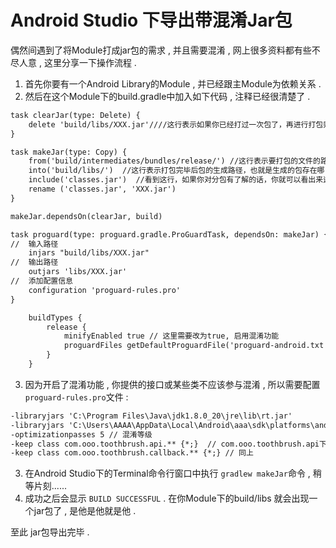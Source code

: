 # Android Studio 下导出带混淆Jar包 

偶然间遇到了将Module打成jar包的需求 , 并且需要混淆 , 网上很多资料都有些不尽人意 , 这里分享一下操作流程 .  

1. 首先你要有一个Android Library的Module , 并已经跟主Module为依赖关系 .
2. 然后在这个Module下的build.gradle中加入如下代码 , 注释已经很清楚了 . 

```xml
task clearJar(type: Delete) {
    delete 'build/libs/XXX.jar'////这行表示如果你已经打过一次包了，再进行打包则把原来的包删掉
}

task makeJar(type: Copy) {
    from('build/intermediates/bundles/release/') //这行表示要打包的文件的路径，根据下面的内容，其实是该路径下的classes.jar
    into('build/libs/')  //这行表示打包完毕后包的生成路径，也就是生成的包存在哪
    include('classes.jar')  //看到这行，如果你对分包有了解的话，你就可以看出来这行它只是将一些类打包了
    rename ('classes.jar', 'XXX.jar')
}

makeJar.dependsOn(clearJar, build)

task proguard(type: proguard.gradle.ProGuardTask, dependsOn: makeJar) {
//  输入路径
    injars "build/libs/XXX.jar"
//  输出路径
    outjars 'libs/XXX.jar'
//  添加配置信息
    configuration 'proguard-rules.pro'
}
```



```xml
	buildTypes {
        release {
            minifyEnabled true // 这里需要改为true, 启用混淆功能
            proguardFiles getDefaultProguardFile('proguard-android.txt'), 'proguard-rules.pro'
        }
    }
```

3. 因为开启了混淆功能 , 你提供的接口或某些类不应该参与混淆 , 所以需要配置`proguard-rules.pro`文件 :

```xml
-libraryjars 'C:\Program Files\Java\jdk1.8.0_20\jre\lib\rt.jar'
-libraryjars 'C:\Users\AAAA\AppData\Local\Android\aaa\sdk\platforms\android-21\android.jar'
-optimizationpasses 5 // 混淆等级
-keep class com.ooo.toothbrush.api.** {*;}  // com.ooo.toothbrush.api下的所有类都不参与混淆
-keep class com.ooo.toothbrush.callback.** {*;} // 同上
```

3. 在Android Studio下的Terminal命令行窗口中执行 `gradlew makeJar`命令 , 稍等片刻......
4. 成功之后会显示 `BUILD SUCCESSFUL` . 在你Module下的build/libs 就会出现一个jar包了 , 是他是他就是他 . 

至此 jar包导出完毕 . 